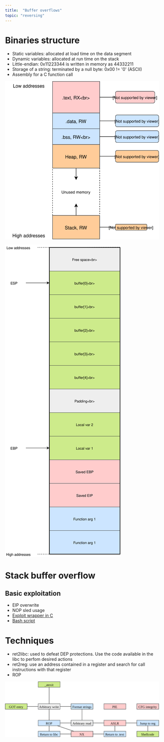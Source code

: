 ```yaml
---
title:  "Buffer overflows"
topic: "reversing"
---
```

# Binaries structure
*	Static variables: allocated at load time on the data segment
* Dynamic variables: allocated at run time on the stack
*	Little-endian: 0x11223344 is written in memory as 44332211
*	Storage of a string: terminated by a null byte: 0x00 != '0' (ASCII)
* Assembly for a C function call

![memory-map](/assets/binary-memory-map.svg)

![stack-layout](/assets/C-func-stack-layout-x86.svg)


# Stack buffer overflow
## Basic exploitation
* EIP overwrite
* NOP sled usage
* [Exploit wrapper in C](https://github.com/greglan/sec-tools/blob/master/shellcode_wrapper.c)
* [Bash script](https://github.com/greglan/sec-tools/blob/master/try_exploit.sh)

# Techniques
* ret2libc: used to defeat DEP protections. Use the code available in the libc to perfom desired actions
* ret2reg: use an address contained in a register and search for call instructions with that register
* ROP

![techniques](/assets/binary-exploitation-techniques.svg)
